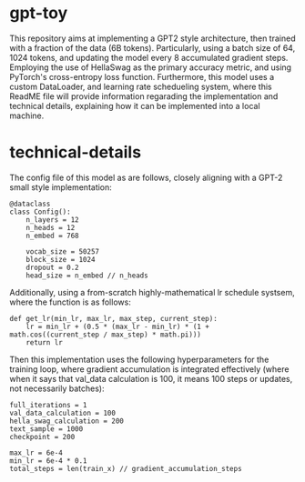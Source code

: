 # gpt-toy
This repository aims at implementing a GPT2 style architecture, then trained with a fraction of the data (6B tokens). Particularly, using a batch size of 64, 1024 tokens, and updating the model every 8 accumulated gradient steps. Employing the use of HellaSwag as the primary accuracy metric, and using PyTorch's cross-entropy loss function. Furthermore, this model uses a custom DataLoader, and learning rate schedueling system, where this ReadME file will provide information regarading the implementation and technical details, explaining how it can be implemented into a local machine.

# technical-details
The config file of this model as are follows, closely aligning with a GPT-2 small style implementation:
```
@dataclass
class Config():
    n_layers = 12
    n_heads = 12
    n_embed = 768

    vocab_size = 50257
    block_size = 1024
    dropout = 0.2
    head_size = n_embed // n_heads
```

Additionally, using a from-scratch highly-mathematical lr schedule systsem, where the function is as follows:
```
def get_lr(min_lr, max_lr, max_step, current_step):
    lr = min_lr + (0.5 * (max_lr - min_lr) * (1 + math.cos((current_step / max_step) * math.pi)))
    return lr
```

Then this implementation uses the following hyperparameters for the training loop, where gradient accumulation is integrated effectively  (where when it says that val_data calculation is 100, it means 100 steps or updates, not necessarily batches):
```
full_iterations = 1
val_data_calculation = 100
hella_swag_calculation = 200
text_sample = 1000
checkpoint = 200

max_lr = 6e-4
min_lr = 6e-4 * 0.1
total_steps = len(train_x) // gradient_accumulation_steps
```
